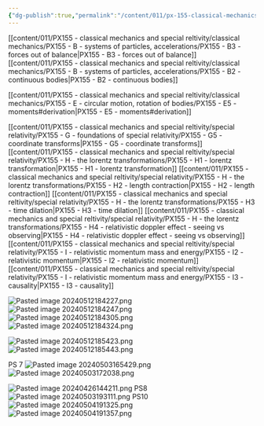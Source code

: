 ```yaml
---
{"dg-publish":true,"permalink":"/content/011/px-155-classical-mechanics-and-special-reltivity/review-before-exam/","created":"2024-10-01T18:50:56.682+01:00","updated":"2024-11-26T19:59:50.906+00:00"}
---
```


[[content/011/PX155 - classical mechanics and special reltivity/classical mechanics/PX155 - B - systems of particles, accelerations/PX155 - B3 - forces out of balance\|PX155 - B3 - forces out of balance]]
[[content/011/PX155 - classical mechanics and special reltivity/classical mechanics/PX155 - B - systems of particles, accelerations/PX155 - B2 - continuous bodies\|PX155 - B2 - continuous bodies]]

[[content/011/PX155 - classical mechanics and special reltivity/classical mechanics/PX155 - E - circular motion, rotation of bodies/PX155 - E5 - moments#derivation\|PX155 - E5 - moments#derivation]]

[[content/011/PX155 - classical mechanics and special reltivity/special relativity/PX155 - G - foundations of special relativity/PX155 - G5 - coordinate transforms\|PX155 - G5 - coordinate transforms]]
[[content/011/PX155 - classical mechanics and special reltivity/special relativity/PX155 - H - the lorentz transformations/PX155 - H1 - lorentz transformation\|PX155 - H1 - lorentz transformation]]
[[content/011/PX155 - classical mechanics and special reltivity/special relativity/PX155 - H - the lorentz transformations/PX155 - H2 - length contraction\|PX155 - H2 - length contraction]]
[[content/011/PX155 - classical mechanics and special reltivity/special relativity/PX155 - H - the lorentz transformations/PX155 - H3 - time dilation\|PX155 - H3 - time dilation]]
[[content/011/PX155 - classical mechanics and special reltivity/special relativity/PX155 - H - the lorentz transformations/PX155 - H4 - relativistic doppler effect - seeing vs observing\|PX155 - H4 - relativistic doppler effect - seeing vs observing]]
[[content/011/PX155 - classical mechanics and special reltivity/special relativity/PX155 - I - relativistic momentum mass and energy/PX155 - I2 - relativistic momentum\|PX155 - I2 - relativistic momentum]]
[[content/011/PX155 - classical mechanics and special reltivity/special relativity/PX155 - I - relativistic momentum mass and energy/PX155 - I3 - causality\|PX155 - I3 - causality]]

![Pasted image 20240512184227.png](/img/user/pics/Pasted%20image%2020240512184227.png)
![Pasted image 20240512184247.png](/img/user/pics/Pasted%20image%2020240512184247.png)
![Pasted image 20240512184305.png](/img/user/pics/Pasted%20image%2020240512184305.png)
![Pasted image 20240512184324.png](/img/user/pics/Pasted%20image%2020240512184324.png)

![Pasted image 20240512185423.png](/img/user/pics/Pasted%20image%2020240512185423.png)
![Pasted image 20240512185443.png](/img/user/pics/Pasted%20image%2020240512185443.png)



PS 7 ![Pasted image 20240503165429.png](/img/user/pics/Pasted%20image%2020240503165429.png)
![Pasted image 20240503172038.png](/img/user/pics/Pasted%20image%2020240503172038.png)

![Pasted image 20240426144211.png](/img/user/pics/Pasted%20image%2020240426144211.png)
PS8 ![Pasted image 20240503193111.png](/img/user/pics/Pasted%20image%2020240503193111.png)
PS10 ![Pasted image 20240504191325.png](/img/user/pics/Pasted%20image%2020240504191325.png)
![Pasted image 20240504191357.png](/img/user/pics/Pasted%20image%2020240504191357.png)
